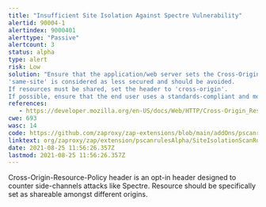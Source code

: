 ```yaml
---
title: "Insufficient Site Isolation Against Spectre Vulnerability"
alertid: 90004-1
alertindex: 9000401
alerttype: "Passive"
alertcount: 3
status: alpha
type: alert
risk: Low
solution: "Ensure that the application/web server sets the Cross-Origin-Resource-Policy header appropriately, and that it sets the Cross-Origin-Resource-Policy header to 'same-origin' for all web pages.
'same-site' is considered as less secured and should be avoided.
If resources must be shared, set the header to 'cross-origin'.
If possible, ensure that the end user uses a standards-compliant and modern web browser that supports the Cross-Origin-Resource-Policy header (https://caniuse.com/mdn-http_headers_cross-origin-resource-policy)."
references:
   - https://developer.mozilla.org/en-US/docs/Web/HTTP/Cross-Origin_Resource_Policy_(CORP)
cwe: 693
wasc: 14
code: https://github.com/zaproxy/zap-extensions/blob/main/addOns/pscanrulesAlpha/src/main/java/org/zaproxy/zap/extension/pscanrulesAlpha/SiteIsolationScanRule.java
linktext: org/zaproxy/zap/extension/pscanrulesAlpha/SiteIsolationScanRule.java
date: 2021-08-25 11:56:26.357Z
lastmod: 2021-08-25 11:56:26.357Z
---
```

Cross-Origin-Resource-Policy header is an opt-in header designed to counter side-channels attacks like Spectre. Resource should be specifically set as shareable amongst different origins.
